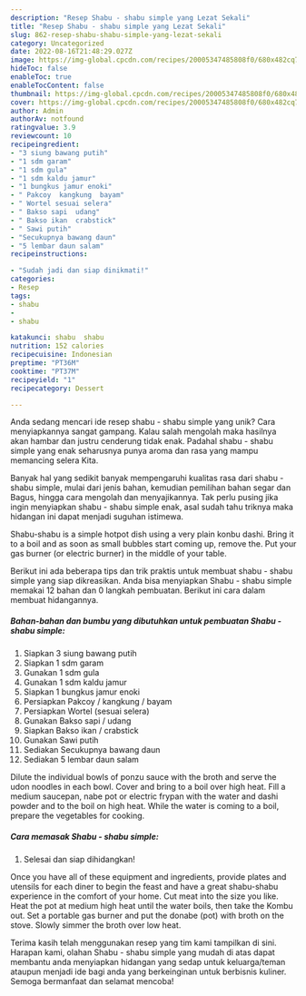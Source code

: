 ```yaml
---
description: "Resep Shabu - shabu simple yang Lezat Sekali"
title: "Resep Shabu - shabu simple yang Lezat Sekali"
slug: 862-resep-shabu-shabu-simple-yang-lezat-sekali
category: Uncategorized
date: 2022-08-16T21:48:29.027Z
image: https://img-global.cpcdn.com/recipes/20005347485808f0/680x482cq70/shabu-shabu-simple-foto-resep-utama.jpg
hideToc: false
enableToc: true
enableTocContent: false
thumbnail: https://img-global.cpcdn.com/recipes/20005347485808f0/680x482cq70/shabu-shabu-simple-foto-resep-utama.jpg
cover: https://img-global.cpcdn.com/recipes/20005347485808f0/680x482cq70/shabu-shabu-simple-foto-resep-utama.jpg
author: Admin
authorAv: notfound
ratingvalue: 3.9
reviewcount: 10
recipeingredient:
- "3 siung bawang putih"
- "1 sdm garam"
- "1 sdm gula"
- "1 sdm kaldu jamur"
- "1 bungkus jamur enoki"
- " Pakcoy  kangkung  bayam"
- " Wortel sesuai selera"
- " Bakso sapi  udang"
- " Bakso ikan  crabstick"
- " Sawi putih"
- "Secukupnya bawang daun"
- "5 lembar daun salam"
recipeinstructions:

- "Sudah jadi dan siap dinikmati!"
categories:
- Resep
tags:
- shabu
- 
- shabu

katakunci: shabu  shabu 
nutrition: 152 calories
recipecuisine: Indonesian
preptime: "PT36M"
cooktime: "PT37M"
recipeyield: "1"
recipecategory: Dessert

---
```





Anda sedang mencari ide resep shabu - shabu simple yang unik? Cara menyiapkannya sangat gampang. Kalau salah mengolah maka hasilnya akan hambar dan justru cenderung tidak enak. Padahal shabu - shabu simple yang enak seharusnya punya aroma dan rasa yang mampu memancing selera Kita.





Banyak hal yang sedikit banyak mempengaruhi kualitas rasa dari shabu - shabu simple, mulai dari jenis bahan, kemudian pemilihan bahan segar dan Bagus, hingga cara mengolah dan menyajikannya. Tak perlu pusing jika ingin menyiapkan shabu - shabu simple enak,      asal sudah tahu triknya maka hidangan ini dapat menjadi suguhan istimewa.














Shabu-shabu is a simple hotpot dish using a very plain konbu dashi. Bring it to a boil and as soon as small bubbles start coming up, remove the. Put your gas burner (or electric burner) in the middle of your table.






Berikut ini ada beberapa tips dan trik praktis untuk membuat shabu - shabu simple yang siap dikreasikan. Anda bisa menyiapkan Shabu - shabu simple memakai 12 bahan dan 0 langkah pembuatan. Berikut ini cara dalam membuat hidangannya.

<!--inarticleads1-->

##### Bahan-bahan dan bumbu yang dibutuhkan untuk pembuatan Shabu - shabu simple:

1. Siapkan 3 siung bawang putih
1. Siapkan 1 sdm garam
1. Gunakan 1 sdm gula
1. Gunakan 1 sdm kaldu jamur
1. Siapkan 1 bungkus jamur enoki
1. Persiapkan  Pakcoy / kangkung / bayam
1. Persiapkan  Wortel (sesuai selera)
1. Gunakan  Bakso sapi / udang
1. Siapkan  Bakso ikan / crabstick
1. Gunakan  Sawi putih
1. Sediakan Secukupnya bawang daun
1. Sediakan 5 lembar daun salam


Dilute the individual bowls of ponzu sauce with the broth and serve the udon noodles in each bowl. Cover and bring to a boil over high heat. Fill a medium saucepan, nabe pot or electric frypan with the water and dashi powder and to the boil on high heat. While the water is coming to a boil, prepare the vegetables for cooking. 

<!--inarticleads2-->

##### Cara memasak Shabu - shabu simple:


1. Selesai dan siap dihidangkan!

Once you have all of these equipment and ingredients, provide plates and utensils for each diner to begin the feast and have a great shabu-shabu experience in the comfort of your home. Cut meat into the size you like. Heat the pot at medium high heat until the water boils, then take the Kombu out. Set a portable gas burner and put the donabe (pot) with broth on the stove. Slowly simmer the broth over low heat. 

Terima kasih telah menggunakan resep yang tim kami tampilkan di sini. Harapan kami, olahan Shabu - shabu simple yang mudah di atas dapat membantu anda menyiapkan hidangan yang sedap untuk keluarga/teman ataupun menjadi ide bagi anda yang berkeinginan untuk berbisnis kuliner. Semoga bermanfaat dan selamat mencoba!

